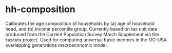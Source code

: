 # hh-composition
Calibrates the age composition of households by (a) age of household head, and (b) income percentile group. Currently based on tax unit data produced from the Current Population Survey March Supplement via the `taxdata` project. Used for computing universal basic incomes in the OG-USA overlapping generations macroeconomic model.
